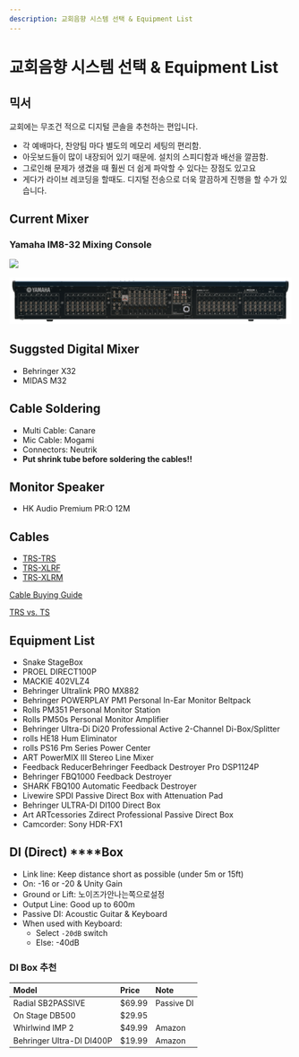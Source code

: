```yaml
---
description: 교회음향 시스템 선택 & Equipment List
---
```


# 교회음향 시스템 선택 & Equipment List

## 믹서

교회에는 무조건 적으로 디지털 콘솔을 추천하는 편입니다.

* 각 예배마다, 찬양팀 마다 별도의 메모리 세팅의 편리함.
* 아웃보드들이 많이 내장되어 있기 때문에. 설치의 스피디함과 배선을 깔끔함.
* 그로인해 문제가 생겼을 때 훨씬 더 쉽게 파악할 수 있다는 장점도 있고요 
* 게다가 라이브 레코딩을 할때도. 디지털 전송으로 더욱 깔끔하게 진행을 할 수가 있습니다. 

## **Current Mixer**

### Yamaha IM8-32 Mixing Console

![](.gitbook/assets/yamaha-im8-32-top.jpg)

![](.gitbook/assets/yamaha-im8-32-rear.jpg)

## **Suggsted Digital Mixer**

* Behringer X32
* MIDAS M32

## Cable Soldering

* Multi Cable: Canare
* Mic Cable: Mogami
* Connectors: Neutrik
* **Put shrink tube before soldering the cables!!**

## Monitor Speaker

* HK Audio Premium PR:O 12M

## **Cables**

* [TRS-TRS](http://www.mogamicable.com/category/products/gold-TRS-TRS_3_6_10_20.php)
* [TRS-XLRF](http://www.mogamicable.com/category/products/gold-TRS-XLRF-3_6_10_15_20_25.php)
* [TRS-XLRM](http://www.mogamicable.com/category/products/gold-TRS-XLRM-3_6_10_15_20.php)

[Cable Buying Guide](https://www.sweetwater.com/insync/cable-buying-guide/)

[TRS vs. TS](https://homestudiobasics.com/trs-vs-ts-cable-differences/)

## **Equipment List**

* Snake StageBox
* PROEL DIRECT100P
* MACKIE 402VLZ4
* Behringer Ultralink PRO MX882
* Behringer POWERPLAY PM1 Personal In-Ear Monitor Beltpack
* Rolls PM351 Personal Monitor Station
* Rolls PM50s Personal Monitor Amplifier
* Behringer Ultra-Di Di20 Professional Active 2-Channel Di-Box/Splitter
* rolls HE18 Hum Eliminator
* rolls PS16 Pm Series Power Center
* ART PowerMIX III Stereo Line Mixer
* Feedback ReducerBehringer Feedback Destroyer Pro DSP1124P
* Behringer FBQ1000 Feedback Destroyer
* SHARK FBQ100 Automatic Feedback Destroyer
* Livewire SPDI Passive Direct Box with Attenuation Pad
* Behringer ULTRA-DI DI100 Direct Box
* Art ARTcessories Zdirect Professional Passive Direct Box
* Camcorder: Sony HDR-FX1

## DI \(**Direct**\) ****Box

* Link line: Keep distance short as possible \(under 5m or 15ft\)
* On: -16 or -20 & Unity Gain
* Ground or Lift: 노이즈가안나는쪽으로설정
* Output Line: Good up to 600m
* Passive DI: Acoustic Guitar & Keyboard
* When used with Keyboard: 
  * Select `-20dB` switch
  * Else: -40dB

### DI Box 추천

| Model | Price | Note |
| :--- | :--- | :--- |
|  Radial SB2PASSIVE |  $69.99 |  Passive DI |
|  On Stage DB500 |  $29.95 |  |
|  Whirlwind IMP 2 |  $49.99 |  Amazon |
|  Behringer Ultra-DI DI400P |  $19.99 |  Amazon |



